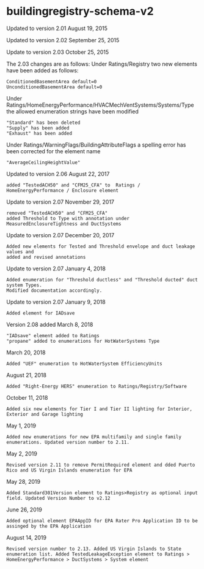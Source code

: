# buildingregistry-schema-v2
Updated to version 2.01 August 19, 2015

Updated to version 2.02 September 25, 2015

Update to version 2.03 October 25, 2015

The 2.03 changes are as follows:
Under Ratings/Registry two new elements have been added as follows:

    ConditionedBasementArea default=0
    UnconditionedBasementArea default=0
    
Under Ratings/HomeEnergyPerformance/HVACMechVentSystems/Systems/Type the allowed enumeration strings have been modified

    "Standard" has been deleted
    "Supply" has been added
    "Exhaust" has been added
    
Under Ratings/WarningFlags/BuildingAttributeFlags a spelling error has been corrected for the element name

    "AverageCeilingHeightValue"
    
Updated to version 2.06 August 22, 2017

    added "TestedACH50" and "CFM25_CFA" to  Ratings / HomeEnergyPerformance / Enclosure element

Update to version 2.07 November 29, 2017

    removed "TestedACH50" and "CFM25_CFA"
    added Threshold to Type with annotation under MeasuredEnclosureTightness and DuctSystems
    
Update to version 2.07 December 20, 2017

    Added new elements for Tested and Threshold envelope and duct leakage values and 
    added and revised annotations
    
Update to version 2.07 January 4, 2018

    Added enumeration for "Threshold ductless" and "Threshold ducted" duct system Types. 
    Modified documentation accordingly.
    
Update to version 2.07 January 9, 2018

    Added element for IADsave 

Version 2.08 added March 8, 2018

    "IADsave" element added to Ratings
    "propane" added to enumerations for HotWaterSystems Type
    
March 20, 2018

    Added "UEF" enumeration to HotWaterSystem EfficiencyUnits
    
August 21, 2018

    Added "Right-Energy HERS" enumeration to Ratings/Registry/Software

October 11, 2018

    Added six new elements for Tier I and Tier II lighting for Interior, Exterior and Garage lighting
    
May 1, 2019

    Added new enumerations for new EPA multifamily and single family enumerations. Updated version number to 2.11.

May 2, 2019

    Revised version 2.11 to remove PermitRequired element and dded Puerto Rico and US Virgin Islands enumeration for EPA
    
May 28, 2019

    Added Standard301Version element to Ratings>Registry as optional input field. Updated Version Number to v2.12
    
June 26, 2019

    Added optional element EPAAppID for EPA Rater Pro Application ID to be assinged by the EPA Application

August 14, 2019

    Revised version number to 2.13. Added US Virgin Islands to State enumeration list. Added TestedLeakageException element to Ratings > HomeEnergyPerformance > DuctSystems > System element
    
   
